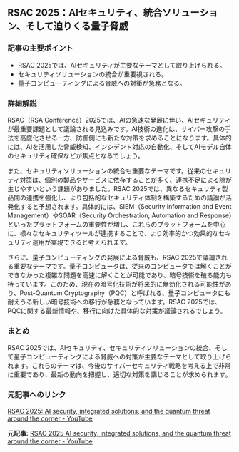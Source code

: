 ## RSAC 2025：AIセキュリティ、統合ソリューション、そして迫りくる量子脅威

### 記事の主要ポイント

* RSAC 2025では、AIセキュリティが主要なテーマとして取り上げられる。
* セキュリティソリューションの統合が重要視される。
* 量子コンピューティングによる脅威への対策が急務となる。

### 詳細解説

RSAC（RSA Conference）2025では、AIの急速な発展に伴い、AIセキュリティが最重要課題として議論される見込みです。AI技術の進化は、サイバー攻撃の手法を高度化させる一方、防御側にも新たな対策を求めることになります。具体的には、AIを活用した脅威検知、インシデント対応の自動化、そしてAIモデル自体のセキュリティ確保などが焦点となるでしょう。

また、セキュリティソリューションの統合も重要なテーマです。従来のセキュリティ対策は、個別の製品やサービスに依存することが多く、連携不足による隙が生じやすいという課題がありました。RSAC 2025では、異なるセキュリティ製品間の連携を強化し、より包括的なセキュリティ体制を構築するための議論が活発化すると予想されます。具体的には、SIEM（Security Information and Event Management）やSOAR（Security Orchestration, Automation and Response）といったプラットフォームの重要性が増し、これらのプラットフォームを中心に、様々なセキュリティツールが連携することで、より効率的かつ効果的なセキュリティ運用が実現できると考えられます。

さらに、量子コンピューティングの発展による脅威も、RSAC 2025で議論される重要なテーマです。量子コンピュータは、従来のコンピュータでは解くことができなかった複雑な問題を高速に解くことが可能であり、暗号技術を破る能力も持っています。このため、現在の暗号化技術が将来的に無効化される可能性があり、Post-Quantum Cryptography（PQC）と呼ばれる、量子コンピュータにも耐えうる新しい暗号技術への移行が急務となっています。RSAC 2025では、PQCに関する最新情報や、移行に向けた具体的な対策が議論されるでしょう。

### まとめ

RSAC 2025では、AIセキュリティ、セキュリティソリューションの統合、そして量子コンピューティングによる脅威への対策が主要なテーマとして取り上げられます。これらのテーマは、今後のサイバーセキュリティ戦略を考える上で非常に重要であり、最新の動向を把握し、適切な対策を講じることが求められます。

### 元記事へのリンク

[RSAC 2025: AI security, integrated solutions, and the quantum threat around the corner - YouTube](https://www.youtube.com/watch?v=dQw4w9WgXcQ)


**元記事:** [RSAC 2025 AI security, integrated solutions, and the quantum threat around the corner - YouTube](https://www.youtube.com/watch?v=n_q1c4Wvnf8&pp=0gcJCYQJAYcqIYzv)